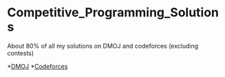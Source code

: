 # Competitive_Programming_Solutions
About 80% of all my solutions on DMOJ and codeforces (excluding contests)

*[DMOJ](https://dmoj.ca/user/allentao)
*[Codeforces](https://codeforces.com/profile/alanchann)
